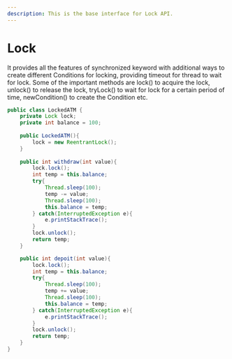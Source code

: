 ```yaml
---
description: This is the base interface for Lock API.
---
```


# Lock

It provides all the features of synchronized keyword with additional ways to create different Conditions for locking, providing timeout for thread to wait for lock. Some of the important methods are lock\(\) to acquire the lock, unlock\(\) to release the lock, tryLock\(\) to wait for lock for a certain period of time, newCondition\(\) to create the Condition etc.

```java
public class LockedATM {
	private Lock lock;
	private int balance = 100;
	
	public LockedATM(){
		lock = new ReentrantLock();
	}
	
	public int withdraw(int value){
		lock.lock();
		int temp = this.balance;
		try{
			Thread.sleep(100);
			temp -= value;
			Thread.sleep(100);
			this.balance = temp;
		} catch(InterruptedException e){
			e.printStackTrace();
		}
		lock.unlock();
		return temp;
	}

	public int depoit(int value){
		lock.lock();
		int temp = this.balance;
		try{
			Thread.sleep(100);
			temp += value;
			Thread.sleep(100);
			this.balance = temp;
		} catch(InterruptedException e){
			e.printStackTrace();
		}
		lock.unlock();
		return temp;
	}
}
```

